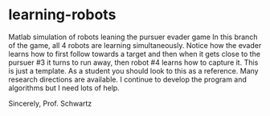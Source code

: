 # learning-robots
Matlab simulation of robots leaning the pursuer evader game
In this branch of the game, all 4 robots are learning simultaneously. 
Notice how the evader learns how to first follow towards a target and 
then when it gets close to the pursuer #3 it turns to run away, then 
robot #4 learns how to capture it. This is just a template. As a student 
you should look to this as a reference. Many research directions are available.
I continue to develop the program and algorithms but I need lots of help.

Sincerely,
Prof. Schwartz

